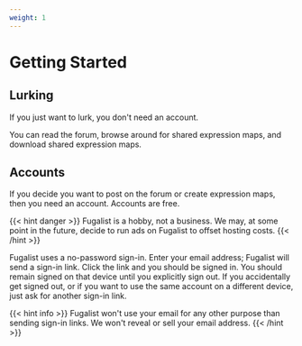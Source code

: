 ```yaml
---
weight: 1
---
```


# Getting Started

## Lurking

If you just want to lurk, you don't need an account.

You can read the forum, browse around for shared expression maps, and download shared expression maps. 

## Accounts

If you decide you want to post on the forum or create expression maps, then you need an account.
Accounts are free. 

{{< hint danger >}}
Fugalist is a hobby, not a business.
We may, at some point in the future, decide to run ads on Fugalist to offset hosting costs.
{{< /hint >}}


Fugalist uses a no-password sign-in. Enter your email address; Fugalist will send a sign-in link. Click the 
link and you should be signed in.
You should remain signed on that device until you explicitly sign out. 
If you accidentally get signed out, or if you want to use the same account on a different device, 
just ask for another sign-in link.

{{< hint info >}}
Fugalist won't use your email for any other purpose than sending sign-in links. We won't reveal or sell your
email address.
{{< /hint >}}
